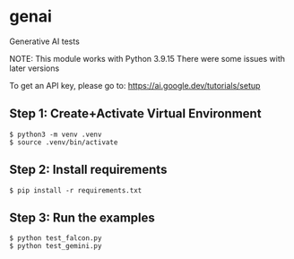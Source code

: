 # genai
Generative AI tests

NOTE: This module works with Python 3.9.15
There were some issues with later versions

To get an API key, please go to: https://ai.google.dev/tutorials/setup

## Step 1: Create+Activate Virtual Environment
```
$ python3 -m venv .venv    
$ source .venv/bin/activate
```

## Step 2: Install requirements
```
$ pip install -r requirements.txt    
```

## Step 3: Run the examples
```
$ python test_falcon.py
$ python test_gemini.py
```